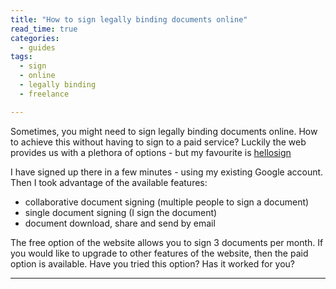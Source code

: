 ```yaml
---
title: "How to sign legally binding documents online"
read_time: true
categories:  
  - guides
tags:
  - sign
  - online
  - legally binding
  - freelance

---
```


Sometimes, you might need to sign legally binding documents online. How to achieve this without having to sign to a paid service? Luckily the web provides us with a plethora of options - but my favourite is <a href="https://www.hellosign.com/">hellosign</a>

I have signed up there in a few minutes - using my existing Google account. Then I took advantage of the available features:

* collaborative document signing (multiple people to sign a document)
* single document signing (I sign the document)
* document download, share and send by email

The free option of the website allows you to sign 3 documents per month. If you would like to upgrade to other features of the website, then the paid option is available. Have you tried this option? Has it worked for you?

---